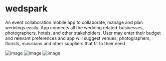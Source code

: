 # wedspark
An event collaboration mobile app to collaborate, manage and plan weddings easily.
App connects all the wedding related-businesses, photographers, hotels, and other stakeholders. User may enter their budget and relevant preferences and app will suggest venues, photographers, florists, musicians and other suppliers that fit to their need.

![image](https://github.com/VihangaST/wedspark/assets/119300736/8443de59-a96e-4539-bd97-c1d1aad09294)
![image](https://github.com/VihangaST/wedspark/assets/119300736/a5ba3ae5-cac3-48bf-b26f-65a6e1e61f82)
![image](https://github.com/VihangaST/wedspark/assets/119300736/cc84421e-4904-4475-9d57-cd9c82a8f90b)
